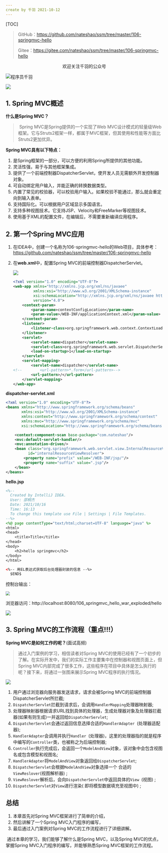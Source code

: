 ```yaml
---
create by 千羽 2021-10-12
---
```


[TOC]

> GitHub：https://github.com/nateshao/ssm/tree/master/106-springmvc-hello
>
> Gitee：https://gitee.com/nateshao/ssm/tree/master/106-springmvc-hello

<center>欢迎关注千羽的公众号</center>

![程序员千羽](https://gitee.com/nateshao/images/raw/master/img/20211021102040.jpg)

![](https://gitee.com/nateshao/images/raw/master/img/20211015230012.png)



## 1. Spring MVC概述

**什么是Spring MVC？**

> ​    Spring MVC是Spring提供的一个实现了Web MVC设计模式的轻量级Web框架。它与Struts2框架一样，都属于MVC框架，但其使用和性能等方面比Struts2更加优异。

**Spring MVC具有以下特点：**

1. 是Spring框架的一部分，可以方便的利用Spring所提供的其他功能。
2. 灵活性强，易于与其他框架集成。
3. 提供了一个前端控制器DispatcherServlet，使开发人员无需额外开发控制器对象。
4. 可自动绑定用户输入，并能正确的转换数据类型。
5. 内置了常见的校验器，可以校验用户输入。如果校验不能通过，那么就会重定向到输入表单。
6. 支持国际化。可以根据用户区域显示多国语言。
7. 支持多种视图技术。它支持JSP、Velocity和FreeMarker等视图技术。
8. 使用基于XML的配置文件，在编辑后，不需要重新编译应用程序。

## 2. 第一个Spring MVC应用

1. 在IDEA中，创建一个名称为106-springmvc-hello的Web项目，具体参考：https://github.com/nateshao/ssm/tree/master/106-springmvc-hello

2. 在**web.xml**中，配置Spring MVC的前端控制器DispatcherServlet。

   ![](https://gitee.com/nateshao/images/raw/master/img/20211016163418.png)
   
   ```xml
   <?xml version="1.0" encoding="UTF-8"?>
   <web-app xmlns="http://xmlns.jcp.org/xml/ns/javaee"
            xmlns:xsi="http://www.w3.org/2001/XMLSchema-instance"
            xsi:schemaLocation="http://xmlns.jcp.org/xml/ns/javaee http://xmlns.jcp.org/xml/ns/javaee/web-app_4_0.xsd"
            version="4.0">
       <context-param>
           <param-name>contextConfigLocation</param-name>
           <param-value>/WEB-INF/applicationContext.xml</param-value>
       </context-param>
       <listener>
           <listener-class>org.springframework.web.context.ContextLoaderListener</listener-class>
       </listener>
       <servlet>
           <servlet-name>dispatcher</servlet-name>
           <servlet-class>org.springframework.web.servlet.DispatcherServlet</servlet-class>
           <load-on-startup>1</load-on-startup>
       </servlet>
       <servlet-mapping>
           <servlet-name>dispatcher</servlet-name>
   <!--        <url-pattern>*.form</url-pattern>-->
           <url-pattern>/</url-pattern>
       </servlet-mapping>
   </web-app>
   ```
   

**dispatcher-servlet.xml**

```xml
<?xml version="1.0" encoding="UTF-8"?>
<beans xmlns="http://www.springframework.org/schema/beans"
       xmlns:xsi="http://www.w3.org/2001/XMLSchema-instance"
       xmlns:context="http://www.springframework.org/schema/context"
       xmlns:mvc="http://www.springframework.org/schema/mvc"
       xsi:schemaLocation="http://www.springframework.org/schema/beans http://www.springframework.org/schema/beans/spring-beans.xsd http://www.springframework.org/schema/context https://www.springframework.org/schema/context/spring-context.xsd http://www.springframework.org/schema/mvc https://www.springframework.org/schema/mvc/spring-mvc.xsd">

    <context:component-scan base-package="com.nateshao"/>
    <mvc:default-servlet-handler/>
    <mvc:annotation-driven/>
    <bean class="org.springframework.web.servlet.view.InternalResourceViewResolver"
          id="internalResourceViewResolver">
        <property name="prefix" value="/WEB-INF/jsp/"/>
        <property name="suffix" value=".jsp"/>
    </bean>
</beans>
```

**hello.jsp**

```jsp
<%--
  Created by IntelliJ IDEA.
  User: 邵桐杰
  Date: 2021/10/16
  Time: 16:13
  To change this template use File | Settings | File Templates.
--%>
<%@ page contentType="text/html;charset=UTF-8" language="java" %>
<html>
<head>
    <title>Title</title>
</head>
<body>
	<h2>hello springmvc</h2>
</body>
</html>
```

```xml
<%-- 用EL表达式获取后台处理器封装的信息 --%>
  $END$
```

控制台输出：

<img src="https://gitee.com/nateshao/images/raw/master/img/20211016163317.png" style="zoom:80%;" />

浏览器访问：http://localhost:8080/106_springmvc_hello_war_exploded/hello

![](https://gitee.com/nateshao/images/raw/master/img/20211016163338.png)

## 3. Spring MVC的工作流程（重点!!!）

**Spring MVC是如何工作的呢？**(面试高频)

> 通过入门案例的学习，相信读者对Spring MVC的使用已经有了一个初步的了解。在实际开发中，我们的实际工作主要集中在控制器和视图页面上，但Spring MVC内部完成了很多工作，这些程序在项目中具体是怎么执行的呢？接下来，将通过一张图来展示Spring MVC程序的执行情况。

![](https://gitee.com/nateshao/images/raw/master/img/20211016164818.png)

1. 用户通过浏览器向服务器发送请求，请求会被Spring MVC的前端控制器DispatcherServlet所拦截;
2. `DispatcherServlet`拦截到请求后，会调用`HandlerMapping`处理器映射器;
3. 处理器映射器根据请求URL找到具体的处理器，生成处理器对象及处理器拦截器(如果有则生成)一并返回给`DispatcherServlet`;
4. `DispatcherServlet`会通过返回信息选择合适的`HandlerAdapter `(处理器适配器);
5. `HandlerAdapter`会调用并执行`Handler `(处理器)，这里的处理器指的就是程序中编写的`Controller`类，也被称之为后端控制器;
6. `Controller`执行完成后，会返回一个`ModelAndView`对象，该对象中会包含视图名或包含模型和视图名;
7. `HandlerAdapter`将`ModelAndView`对象返回给`DispatcherServlet`;
8. `DispatcherServlet`会根据`ModelAndView`对象选择一个 合适的`ViewReslover`(视图解析器) ;
9. `ViewReslover`解析后，会向`DispatcherServlet`中返回具体的`View `(视图) ;
10. `DispatcherServlet`对`View`进行渲染( 即将模型数据填充至视图中) ;

## 总结

1. 本章首先对Spring MVC框架进行了简单的介绍，
2. 然后讲解了一个Spring MVC入门程序的编写，
3. 最后通过入门案例对Spring MVC的工作流程进行了详细讲解。

​     通过本章的学习，我们能够了解什么是Spring MVC，以及Spring MVC的优点，掌握Spring MVC入门程序的编写，并能够熟悉Spring MVC框架的工作流程。













